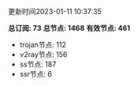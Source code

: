 更新时间2023-01-11 10:37:35

**总订阅: 73**
**总节点: 1468**
**有效节点: 461**
- trojan节点: 112
- v2ray节点: 156
- ss节点: 187
- ssr节点: 6
